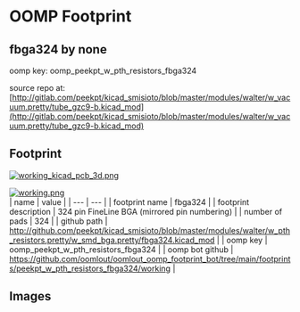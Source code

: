 # OOMP Footprint  
## fbga324  by none  
  
oomp key: oomp_peekpt_w_pth_resistors_fbga324  
  
source repo at: [http://gitlab.com/peekpt/kicad_smisioto/blob/master/modules/walter/w_vacuum.pretty/tube_gzc9-b.kicad_mod](http://gitlab.com/peekpt/kicad_smisioto/blob/master/modules/walter/w_vacuum.pretty/tube_gzc9-b.kicad_mod)  
## Footprint  
  
[![working_kicad_pcb_3d.png](working_kicad_pcb_3d_600.png)](working_kicad_pcb_3d.png)  
  
[![working.png](working_600.png)](working.png)  
| name | value | 
| --- | --- | 
| footprint name | fbga324 | 
| footprint description | 324 pin FineLine BGA (mirrored pin numbering) | 
| number of pads | 324 | 
| github path | http://github.com/peekpt/kicad_smisioto/blob/master/modules/walter/w_pth_resistors.pretty/w_smd_bga.pretty/fbga324.kicad_mod | 
| oomp key | oomp_peekpt_w_pth_resistors_fbga324 | 
| oomp bot github | https://github.com/oomlout/oomlout_oomp_footprint_bot/tree/main/footprints/peekpt_w_pth_resistors_fbga324/working | 
## Images  
